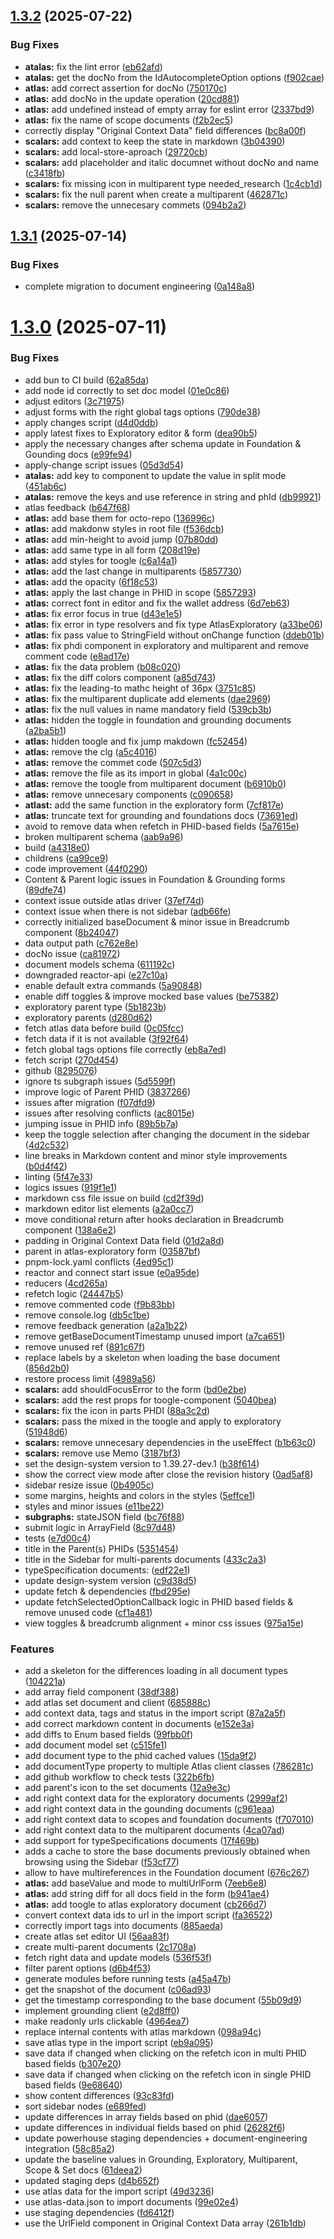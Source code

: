 ## [1.3.2](https://github.com/powerhouse-inc/effective-octo-adventure/compare/v1.3.1...v1.3.2) (2025-07-22)


### Bug Fixes

* **atalas:** fix the lint error ([eb62afd](https://github.com/powerhouse-inc/effective-octo-adventure/commit/eb62afd1d7a883cab9871cc43f7cf643205b2026))
* **atalas:** get the docNo from the IdAutocompleteOption options ([f902cae](https://github.com/powerhouse-inc/effective-octo-adventure/commit/f902cae99b47a83f37714541a7cc4d9ca9ae494b))
* **atlas:** add correct assertion for docNo ([750170c](https://github.com/powerhouse-inc/effective-octo-adventure/commit/750170c9ef9146b39dfe10dcbfa363b4b21de035))
* **atlas:** add docNo in the update operation ([20cd881](https://github.com/powerhouse-inc/effective-octo-adventure/commit/20cd8815092d6a601c083ed2c8cae712fad15c9e))
* **atlas:** add undefined instead of empty array for eslint error ([2337bd9](https://github.com/powerhouse-inc/effective-octo-adventure/commit/2337bd97204e876ca677c71aed68aa473dc8068c))
* **atlas:** fix the name of scope documents ([f2b2ec5](https://github.com/powerhouse-inc/effective-octo-adventure/commit/f2b2ec594f951e7311ce21fb773772f44f22d5d6))
* correctly display "Original Context Data" field differences ([bc8a00f](https://github.com/powerhouse-inc/effective-octo-adventure/commit/bc8a00fdb9584d25108a6df9e9b92f2b4a29c57c))
* **scalars:** add context to keep the state in markdown ([3b04390](https://github.com/powerhouse-inc/effective-octo-adventure/commit/3b0439091270163d2d4800232597619806a1ed53))
* **scalars:** add local-store-aproach ([29720cb](https://github.com/powerhouse-inc/effective-octo-adventure/commit/29720cbf07110692e7cce6eccc48290a2ba42030))
* **scalars:** add placeholder and italic documnet without docNo and name ([c3418fb](https://github.com/powerhouse-inc/effective-octo-adventure/commit/c3418fbab05f6c4fd88b197fd683ee1cc7f7336c))
* **scalars:** fix missing icon in multiparent type needed_research ([1c4cb1d](https://github.com/powerhouse-inc/effective-octo-adventure/commit/1c4cb1d68bdce8dfd1a1aeea33efc02445bf2c50))
* **scalars:** fix the null parent when create a multiparent ([462871c](https://github.com/powerhouse-inc/effective-octo-adventure/commit/462871cb01135bfd6ae4b6662639ff52d4d6b940))
* **scalars:** remove the unnecesary commets ([094b2a2](https://github.com/powerhouse-inc/effective-octo-adventure/commit/094b2a279e902a742c82b33b0d15bd90d8fe5fc6))

## [1.3.1](https://github.com/powerhouse-inc/effective-octo-adventure/compare/v1.3.0...v1.3.1) (2025-07-14)


### Bug Fixes

* complete migration to document engineering ([0a148a8](https://github.com/powerhouse-inc/effective-octo-adventure/commit/0a148a8c8250b6641823743114e02b82f23b29dc))

# [1.3.0](https://github.com/powerhouse-inc/effective-octo-adventure/compare/v1.2.30...v1.3.0) (2025-07-11)


### Bug Fixes

* add bun to CI build ([62a85da](https://github.com/powerhouse-inc/effective-octo-adventure/commit/62a85da174ae76ea095a79c6dbc33b9dfc758335))
* add node id correctly to set doc model ([01e0c86](https://github.com/powerhouse-inc/effective-octo-adventure/commit/01e0c869b6bca868130e704591c1c0168e3e7d57))
* adjust editors ([3c71975](https://github.com/powerhouse-inc/effective-octo-adventure/commit/3c719758dd684fd5492f251a92ff72a685ee35a7))
* adjust forms with the right global tags options ([790de38](https://github.com/powerhouse-inc/effective-octo-adventure/commit/790de380d16f80f60aa35c5343e4812f05f8babc))
* apply changes script ([d4d0ddb](https://github.com/powerhouse-inc/effective-octo-adventure/commit/d4d0ddbe6e68504fe1c2bab61fe9bc4d212824c8))
* apply latest fixes to Exploratory editor & form ([dea90b5](https://github.com/powerhouse-inc/effective-octo-adventure/commit/dea90b5dd07b61ff352e47d383cd5c2225458e84))
* apply the necessary changes after schema update in Foundation & Gounding docs ([e99fe94](https://github.com/powerhouse-inc/effective-octo-adventure/commit/e99fe94a51addbbb549341606852204e9a69d7f9))
* apply-change script issues ([05d3d54](https://github.com/powerhouse-inc/effective-octo-adventure/commit/05d3d54119b7cba9844fe7ff9d70606cc3f6fcce))
* **atalas:** add key to component to update the value in split mode ([451ab6c](https://github.com/powerhouse-inc/effective-octo-adventure/commit/451ab6c4fdbabe070353088f20c56e2cd4de0f35))
* **atalas:** remove the keys and use reference in string and phId ([db99921](https://github.com/powerhouse-inc/effective-octo-adventure/commit/db9992100b73160ffd68dff7dec3ddded41442de))
* atlas feedback ([b647f68](https://github.com/powerhouse-inc/effective-octo-adventure/commit/b647f6850720133345f90a47748c7f1422e7b14e))
* **atlas:** add base them for octo-repo ([136996c](https://github.com/powerhouse-inc/effective-octo-adventure/commit/136996c730d4f4de88dbda2eb8e781c91ecf96cb))
* **atlas:** add makdonw styles in root file ([f536dcb](https://github.com/powerhouse-inc/effective-octo-adventure/commit/f536dcb1790099fbc8cedf89321ad13ee839d77e))
* **atlas:** add min-height to avoid jump ([07b80dd](https://github.com/powerhouse-inc/effective-octo-adventure/commit/07b80ddef379a12b6473dd40e3d1cd1e5e5df6cc))
* **atlas:** add same type in all form ([208d19e](https://github.com/powerhouse-inc/effective-octo-adventure/commit/208d19eb04edf6f7ddc2ba7d3e46aa6094f84a61))
* **atlas:** add styles for toogle ([c6a14a1](https://github.com/powerhouse-inc/effective-octo-adventure/commit/c6a14a1c8770af7d0810cb1ed6180410829563b3))
* **atlas:** add the last change in multiparents ([5857730](https://github.com/powerhouse-inc/effective-octo-adventure/commit/58577303dbebc5ecfacef855e320d77e50a169f3))
* **atlas:** add the opacity ([6f18c53](https://github.com/powerhouse-inc/effective-octo-adventure/commit/6f18c53aeb27a48795d91f1b8148b91cbc03211b))
* **atlas:** apply the last change in PHID in scope ([5857293](https://github.com/powerhouse-inc/effective-octo-adventure/commit/5857293c53f5c8e06e182af1a7330bd7c20aaf58))
* **atlas:** correct font in editor and fix the wallet address ([6d7eb63](https://github.com/powerhouse-inc/effective-octo-adventure/commit/6d7eb632288f45b8aa4a04c0d78bb90ee51a1736))
* **atlas:** fix error focus in true ([d43e1e5](https://github.com/powerhouse-inc/effective-octo-adventure/commit/d43e1e58db759709e07bf46f9b9079f2dcde046b))
* **atlas:** fix error in type resolvers and fix type AtlasExploratory ([a33be06](https://github.com/powerhouse-inc/effective-octo-adventure/commit/a33be06982996ca6544333b78da0ea19a14ab51d))
* **atlas:** fix pass value to StringField without onChange function ([ddeb01b](https://github.com/powerhouse-inc/effective-octo-adventure/commit/ddeb01b31b4257991ad08f7fc07d9edc7aa2c372))
* **atlas:** fix phdi component in exploratory and multiparent and remove comment code ([e8ad17e](https://github.com/powerhouse-inc/effective-octo-adventure/commit/e8ad17e231c72044532bac57e0c855605edd5e1e))
* **atlas:** fix the data problem ([b08c020](https://github.com/powerhouse-inc/effective-octo-adventure/commit/b08c0202ae513ab330690ec9acadf5c4cd92971e))
* **atlas:** fix the diff colors component ([a85d743](https://github.com/powerhouse-inc/effective-octo-adventure/commit/a85d743a4b8ad15fa3d8907172b70b1471eb4d24))
* **atlas:** fix the leading-to mathc height of 36px ([3751c85](https://github.com/powerhouse-inc/effective-octo-adventure/commit/3751c85b2207feb2b89b68f6b2c1f8f3a99b98f7))
* **atlas:** fix the multiparent duplicate add elements ([dae2969](https://github.com/powerhouse-inc/effective-octo-adventure/commit/dae2969767cf244055bab8e18878cc116b80d608))
* **atlas:** fix the null values in name mandatory field ([539cb3b](https://github.com/powerhouse-inc/effective-octo-adventure/commit/539cb3bfdb4b0e7dc9317003eec196e8a4cfca5b))
* **atlas:** hidden the toggle in foundation and grounding documents ([a2ba5b1](https://github.com/powerhouse-inc/effective-octo-adventure/commit/a2ba5b1f8ba9813fcc4b9a90c7ee934cd5e3ceec))
* **atlas:** hidden toogle and fix jump makdown ([fc52454](https://github.com/powerhouse-inc/effective-octo-adventure/commit/fc524544d3d52d3f62bc9377fb5b75f1f6f1f910))
* **atlas:** remove the clg ([a5c4016](https://github.com/powerhouse-inc/effective-octo-adventure/commit/a5c401634efe7c93994287b1e9957cf6ab19b476))
* **atlas:** remove the commet code ([507c5d3](https://github.com/powerhouse-inc/effective-octo-adventure/commit/507c5d3855ed325cd3ae9c669ab138a5dbe31616))
* **atlas:** remove the file as its import in global ([4a1c00c](https://github.com/powerhouse-inc/effective-octo-adventure/commit/4a1c00c0f6f079b9929d920135214589a4acd37a))
* **atlas:** remove the toogle from multiparent document ([b6910b0](https://github.com/powerhouse-inc/effective-octo-adventure/commit/b6910b003a1be9b5d23a8ad22fd6336d21b00a31))
* **atlas:** remove unnecesary components ([c090658](https://github.com/powerhouse-inc/effective-octo-adventure/commit/c090658e71492f6f58cef3efd365f6022cfdbcca))
* **atlast:** add the same function in the exploratory form ([7cf817e](https://github.com/powerhouse-inc/effective-octo-adventure/commit/7cf817e722a080ebca0a77e5da171b48b137f45f))
* **atlas:** truncate text for grounding and foundations docs ([73691ed](https://github.com/powerhouse-inc/effective-octo-adventure/commit/73691ed5ca9576cfc9185bec8d5f3b88fd251ec7))
* avoid to remove data when refetch in PHID-based fields ([5a7615e](https://github.com/powerhouse-inc/effective-octo-adventure/commit/5a7615eb1c109b0247cb421a7d932045d3eec203))
* broken multiparent schema ([aab9a96](https://github.com/powerhouse-inc/effective-octo-adventure/commit/aab9a969a0ad4a5cc80399b6679c1f42ab3705b3))
* build ([a4318e0](https://github.com/powerhouse-inc/effective-octo-adventure/commit/a4318e009cbfe6c95de17fa32aa0aeab664b4699))
* childrens ([ca99ce9](https://github.com/powerhouse-inc/effective-octo-adventure/commit/ca99ce9f7f6ff16cf2afdbb64c4b38e8f4aa0dbf))
* code improvement ([44f0290](https://github.com/powerhouse-inc/effective-octo-adventure/commit/44f02908fe36de6f95abc85b023f9200cdf2a42e))
* Content & Parent logic issues in Foundation & Grounding forms ([89dfe74](https://github.com/powerhouse-inc/effective-octo-adventure/commit/89dfe74377c49ba7d2d83d59277fc3e9a89407b4))
* context issue outside atlas driver ([37ef74d](https://github.com/powerhouse-inc/effective-octo-adventure/commit/37ef74d36e75862b689c63b38e0b8e30e9a3e715))
* context issue when there is not sidebar ([adb66fe](https://github.com/powerhouse-inc/effective-octo-adventure/commit/adb66fead80599f158a25e4d71fb4ed1d097429f))
* correctly initialized baseDocument & minor issue in Breadcrumb component ([8b24047](https://github.com/powerhouse-inc/effective-octo-adventure/commit/8b240473b26876c9234fecb034582aa6721469a4))
* data output path ([c762e8e](https://github.com/powerhouse-inc/effective-octo-adventure/commit/c762e8eb64442e2a963d0ada00ab54030d04c957))
* docNo issue ([ca81972](https://github.com/powerhouse-inc/effective-octo-adventure/commit/ca819728488479f785578e3e54af5a731e2c52a8))
* document models schema ([611192c](https://github.com/powerhouse-inc/effective-octo-adventure/commit/611192c905f3102c77d6d251a3f947cdfc5b41f6))
* downgraded reactor-api ([e27c10a](https://github.com/powerhouse-inc/effective-octo-adventure/commit/e27c10aeb7c061642f02abfa239178bbe63155e0))
* enable default extra commands ([5a90848](https://github.com/powerhouse-inc/effective-octo-adventure/commit/5a90848f90e696e3460c08ff69ddc02d91e2f1f2))
* enable diff toggles & improve mocked base values ([be75382](https://github.com/powerhouse-inc/effective-octo-adventure/commit/be753829851b4950abb18698ede3c09a649ff6e7))
* exploratory parent type ([5b1823b](https://github.com/powerhouse-inc/effective-octo-adventure/commit/5b1823b542762c31cba2d9cbadeb54f27c5777c1))
* exploratory parents ([d280d62](https://github.com/powerhouse-inc/effective-octo-adventure/commit/d280d624f8a6eba2403e65b39b05dd7c4cd220da))
* fetch atlas data before build ([0c05fcc](https://github.com/powerhouse-inc/effective-octo-adventure/commit/0c05fccdead65e5a47a804f14791ebffe0c33351))
* fetch data if it is not available ([3f92f64](https://github.com/powerhouse-inc/effective-octo-adventure/commit/3f92f647b8ed174d7493f80abc0294e5aa9bb037))
* fetch global tags options file correctly ([eb8a7ed](https://github.com/powerhouse-inc/effective-octo-adventure/commit/eb8a7ede4607db29cfb8f88081a3638245e1023f))
* fetch script ([270d454](https://github.com/powerhouse-inc/effective-octo-adventure/commit/270d45425eb6d81a534c2208e7ccfa6ada2ce584))
* github ([8295076](https://github.com/powerhouse-inc/effective-octo-adventure/commit/82950760f02a7b7f6a4b2e583d9c878bc002bab4))
* ignore ts subgraph issues ([5d5599f](https://github.com/powerhouse-inc/effective-octo-adventure/commit/5d5599fcbf9013603408b5e9f3702a0c4267695d))
* improve logic of Parent PHID ([3837266](https://github.com/powerhouse-inc/effective-octo-adventure/commit/383726640cd90db8a6d7a07721e3765507732da7))
* issues after migration ([f07dfd9](https://github.com/powerhouse-inc/effective-octo-adventure/commit/f07dfd9d8f29e8ebcacda5a98df4b8f312d3e1fe))
* issues after resolving conflicts ([ac8015e](https://github.com/powerhouse-inc/effective-octo-adventure/commit/ac8015e81cb3474f0584f20844b41412409850d3))
* jumping issue in PHID info ([89b5b7a](https://github.com/powerhouse-inc/effective-octo-adventure/commit/89b5b7ae913072cde2b83fa2410b14dc6ef0e7e2))
* keep the toggle selection after changing the document in the sidebar ([4d2c532](https://github.com/powerhouse-inc/effective-octo-adventure/commit/4d2c5325df28a85bbed4c853d3dbdec39afe1007))
* line breaks in Markdown content and minor style improvements ([b0d4f42](https://github.com/powerhouse-inc/effective-octo-adventure/commit/b0d4f4238e97b68cb5b2b983ee86b062faa6cd2b))
* linting ([5f47e33](https://github.com/powerhouse-inc/effective-octo-adventure/commit/5f47e3353dd4430636294d2fd92c66965a7c893a))
* logics issues ([919f1e1](https://github.com/powerhouse-inc/effective-octo-adventure/commit/919f1e1f37e134520cda303b6556a5641d3fd362))
* markdown css file issue on build ([cd2f39d](https://github.com/powerhouse-inc/effective-octo-adventure/commit/cd2f39d43907a2a2fcaebc39057090f4210a2223))
* markdown editor list elements ([a2a0cc7](https://github.com/powerhouse-inc/effective-octo-adventure/commit/a2a0cc74895d61c75ce251cbdfceecbe84a5e3e0))
* move conditional return after hooks declaration in Breadcrumb component ([138a6e2](https://github.com/powerhouse-inc/effective-octo-adventure/commit/138a6e2644bc25aebd690187539fbd01d81c702d))
* padding in Original Context Data field ([01d2a8d](https://github.com/powerhouse-inc/effective-octo-adventure/commit/01d2a8daf9965288b5827f320928bc9d3dc2530a))
* parent in atlas-exploratory form ([03587bf](https://github.com/powerhouse-inc/effective-octo-adventure/commit/03587bfc879f76f9e7beed201af576c23abb6153))
* pnpm-lock.yaml conflicts ([4ed95c1](https://github.com/powerhouse-inc/effective-octo-adventure/commit/4ed95c1611ad8da6272a5ffa8b1d171618405674))
* reactor and connect start issue ([e0a95de](https://github.com/powerhouse-inc/effective-octo-adventure/commit/e0a95de5b77e38d56f1725a580c23bd3c3e7c58a))
* reducers ([4cd265a](https://github.com/powerhouse-inc/effective-octo-adventure/commit/4cd265a9c9ccc2a717ef6b80ca822769b9977fa0))
* refetch logic ([24447b5](https://github.com/powerhouse-inc/effective-octo-adventure/commit/24447b5d79a37a08010818b0efa6f50e4086f50d))
* remove commented code ([f9b83bb](https://github.com/powerhouse-inc/effective-octo-adventure/commit/f9b83bb2372e58e6ad3edcce3d7b2381dc7bc2eb))
* remove console.log ([db5c1be](https://github.com/powerhouse-inc/effective-octo-adventure/commit/db5c1bec2ed9cb675a56ac5819ae1e98f434aa65))
* remove feedback generation ([a2a1b22](https://github.com/powerhouse-inc/effective-octo-adventure/commit/a2a1b220086b5f17a827569f7a9b8d24b4a9ff72))
* remove getBaseDocumentTimestamp unused import ([a7ca651](https://github.com/powerhouse-inc/effective-octo-adventure/commit/a7ca65114f9cc7c9155446d40e2b7ef2dc8eb934))
* remove unused ref ([891c67f](https://github.com/powerhouse-inc/effective-octo-adventure/commit/891c67f58e5237843b383356ae616cc0b5a879ca))
* replace labels by a skeleton when loading the base document ([856d2b0](https://github.com/powerhouse-inc/effective-octo-adventure/commit/856d2b0a68e4044a7840d602452967dc8e8566d9))
* restore process limit ([4989a56](https://github.com/powerhouse-inc/effective-octo-adventure/commit/4989a56d2f7b8dc0bac1f9d878a6af46305c9d1d))
* **scalars:** add shouldFocusError to the form ([bd0e2be](https://github.com/powerhouse-inc/effective-octo-adventure/commit/bd0e2bebe181fc5e0e8b278e3070751d45b24709))
* **scalars:** add the rest props for toogle-component ([5040bea](https://github.com/powerhouse-inc/effective-octo-adventure/commit/5040beababd4052295dc80b95057f7dce496da82))
* **scalars:** fix the icon in parts PHDI ([88a3c2d](https://github.com/powerhouse-inc/effective-octo-adventure/commit/88a3c2d23648553fe59ba1d13b25c680fcdf1bb3))
* **scalars:** pass the mixed in the toogle and apply to exploratory ([51948d6](https://github.com/powerhouse-inc/effective-octo-adventure/commit/51948d6222dfa47c5cb6701201d05f663b9a77d1))
* **scalars:** remove unnecesary dependencies in the useEffect ([b1b63c0](https://github.com/powerhouse-inc/effective-octo-adventure/commit/b1b63c03cc314a5428accc7cc85ae3b9a79aafc6))
* **scalars:** remove use Memo ([3187bf3](https://github.com/powerhouse-inc/effective-octo-adventure/commit/3187bf37e72531883aa382fc76a50872d47398f8))
* set the design-system version to 1.39.27-dev.1 ([b38f614](https://github.com/powerhouse-inc/effective-octo-adventure/commit/b38f614a3a48a4fe4787b0e882d95e2dbc6ad705))
* show the correct view mode after close the revision history ([0ad5af8](https://github.com/powerhouse-inc/effective-octo-adventure/commit/0ad5af8e97cf8d7b8ce0534bb4c8d330473372d5))
* sidebar resize issue ([0b4905c](https://github.com/powerhouse-inc/effective-octo-adventure/commit/0b4905ce0c0f1c97fe95ed1ab5247b17ff2be492))
* some margins, heights and colors in the styles ([5effce1](https://github.com/powerhouse-inc/effective-octo-adventure/commit/5effce19ab3b50b883e137dc517525a84b6f04f9))
* styles and minor issues ([e11be22](https://github.com/powerhouse-inc/effective-octo-adventure/commit/e11be22f1ce7da2e15e884b4bf45314f128639f5))
* **subgraphs:** stateJSON field ([bc76f88](https://github.com/powerhouse-inc/effective-octo-adventure/commit/bc76f883bab48077deb9b529f055a536aaeaf830))
* submit logic in ArrayField ([8c97d48](https://github.com/powerhouse-inc/effective-octo-adventure/commit/8c97d4873bf24c12ca9207d6aea09fa42f40e6e1))
* tests ([e7d00c4](https://github.com/powerhouse-inc/effective-octo-adventure/commit/e7d00c4cc2c234790e615c7275402a917ca5d7b7))
* title in the Parent(s) PHIDs ([5351454](https://github.com/powerhouse-inc/effective-octo-adventure/commit/53514548195f9c4b364f4cfed7b5cb2e292c2c0d))
* title in the Sidebar for multi-parents documents ([433c2a3](https://github.com/powerhouse-inc/effective-octo-adventure/commit/433c2a3e89595dee8a31454fb3b37e562d44c50a))
* typeSpecification documents: ([edf22e1](https://github.com/powerhouse-inc/effective-octo-adventure/commit/edf22e1d15b175cf053ec9922e6d18de0d73d145))
* update design-system version ([c9d38d5](https://github.com/powerhouse-inc/effective-octo-adventure/commit/c9d38d57dfc073ee14f906cb2272bf5ed8a23a36))
* update fetch & dependencies ([fbd295e](https://github.com/powerhouse-inc/effective-octo-adventure/commit/fbd295e8540a4d3aa8ec20e61c8896a2bc29f4a1))
* update fetchSelectedOptionCallback logic in PHID based fields & remove unused code ([cf1a481](https://github.com/powerhouse-inc/effective-octo-adventure/commit/cf1a481f4680f52ffe25de8966b2f7f248e71b4b))
* view toggles & breadcrumb alignment + minor css issues ([975a15e](https://github.com/powerhouse-inc/effective-octo-adventure/commit/975a15e57e4131be9df4da7358230fe46f943e84))


### Features

* add a skeleton for the differences loading in all document types ([104221a](https://github.com/powerhouse-inc/effective-octo-adventure/commit/104221aeaa741d111e4cfb22242294981f74375c))
* add array field component ([38df388](https://github.com/powerhouse-inc/effective-octo-adventure/commit/38df388f0940fb8a2d223c01446295b46395546c))
* add atlas set document and client ([685888c](https://github.com/powerhouse-inc/effective-octo-adventure/commit/685888c871acd30211c1855989d63a523e7bd129))
* add context data, tags and status in the import script ([87a2a5f](https://github.com/powerhouse-inc/effective-octo-adventure/commit/87a2a5f145b18fee7bb275e8155513d07f865590))
* add correct markdown content in documents ([e152e3a](https://github.com/powerhouse-inc/effective-octo-adventure/commit/e152e3a7f1611a7070ed8b282a284fb60b68258f))
* add diffs to Enum based fields ([99fbb0f](https://github.com/powerhouse-inc/effective-octo-adventure/commit/99fbb0f6c19eaea06b92e1b689309dd017156343))
* add document model set ([c515fe1](https://github.com/powerhouse-inc/effective-octo-adventure/commit/c515fe1f259477122f9efb4b6515002cbeac6bbe))
* add document type to the phid cached values ([15da9f2](https://github.com/powerhouse-inc/effective-octo-adventure/commit/15da9f2bbdc3331d2726e1f0c78250660d8dd2b4))
* add documentType property to multiple Atlas client classes ([786281c](https://github.com/powerhouse-inc/effective-octo-adventure/commit/786281c4fcc8a3bd4be238bf16994935bb2566ec))
* add github workflow to check tests ([322b6fb](https://github.com/powerhouse-inc/effective-octo-adventure/commit/322b6fbaf1a2897e0497aae0c90bcdf92b041c85))
* add parent's icon to the set documents ([12a9e3c](https://github.com/powerhouse-inc/effective-octo-adventure/commit/12a9e3c9a18cffe2d1d061ae9adc3c32c0c5b417))
* add right context data for the exploratory documents ([2999af2](https://github.com/powerhouse-inc/effective-octo-adventure/commit/2999af2787265cefc0d1e5c04e57d2abedbfe08f))
* add right context data in the gounding documents ([c961eaa](https://github.com/powerhouse-inc/effective-octo-adventure/commit/c961eaa9fe618d88bdb097b6eef17e53f049f565))
* add right context data to scopes and foundation documents ([f707010](https://github.com/powerhouse-inc/effective-octo-adventure/commit/f70701031fd140b2b5241dfba2143661394ef87f))
* add right context data to the multiparent documents ([4ca07ad](https://github.com/powerhouse-inc/effective-octo-adventure/commit/4ca07adb1df3111f5054936e9e52b19c74954348))
* add support for typeSpecifications documents ([17f469b](https://github.com/powerhouse-inc/effective-octo-adventure/commit/17f469bcad0fb7cf5879ef6031bfbc540f02229b))
* adds a cache to store the base documents previously obtained when browsing using the Sidebar ([f53cf77](https://github.com/powerhouse-inc/effective-octo-adventure/commit/f53cf77d2ce6167b30384e015a6a513f3c6abd80))
* allow to have multireferences in the Foundation document ([676c267](https://github.com/powerhouse-inc/effective-octo-adventure/commit/676c2670c98b119fbfc98193e0a381a87f84b661))
* **atlas:** add baseValue and mode to multiUrlForm ([7eeb6e8](https://github.com/powerhouse-inc/effective-octo-adventure/commit/7eeb6e8b402f28c8de4b200d2981ec03c3ff46fd))
* **atlas:** add string diff for all docs field in the form ([b941ae4](https://github.com/powerhouse-inc/effective-octo-adventure/commit/b941ae43130a6c6abe511702b1df2a81616bb018))
* **atlas:** add toogle to atlas exploratory document ([cb266d7](https://github.com/powerhouse-inc/effective-octo-adventure/commit/cb266d7039a60b1a727021c58948daae4c6d1d5a))
* convert context data ids to url in the import script ([fa36522](https://github.com/powerhouse-inc/effective-octo-adventure/commit/fa365227bc6aef5474288211394b67a5a0bee0af))
* correctly import tags into documents ([885aeda](https://github.com/powerhouse-inc/effective-octo-adventure/commit/885aedaacc07dbcaed171a91ed2daaa43c8736aa))
* create atlas set editor UI ([56aa83f](https://github.com/powerhouse-inc/effective-octo-adventure/commit/56aa83fa56eff89f3650f379a4229d0f7fa4fd25))
* create multi-parent documents ([2c1708a](https://github.com/powerhouse-inc/effective-octo-adventure/commit/2c1708aa8dc1fd38c7a127cf006a1aca19e5d1a1))
* fetch right data and update models ([536f53f](https://github.com/powerhouse-inc/effective-octo-adventure/commit/536f53f878877edd7cef1e69ab34d26054e58a52))
* filter parent options ([d6b4f53](https://github.com/powerhouse-inc/effective-octo-adventure/commit/d6b4f53e55f8f7318dea4051df84bd53234e867f))
* generate modules before running tests ([a45a47b](https://github.com/powerhouse-inc/effective-octo-adventure/commit/a45a47bafbc92efa2b613730101557c314f31d84))
* get the snapshot of the document ([c06ad93](https://github.com/powerhouse-inc/effective-octo-adventure/commit/c06ad934769e96adfe92882a83db98a2090433f6))
* get the timestamp corresponding to the base document ([55b09d9](https://github.com/powerhouse-inc/effective-octo-adventure/commit/55b09d9c1d857f397962fb516fe1c20006c5230e))
* implement grounding client ([e2d8ff0](https://github.com/powerhouse-inc/effective-octo-adventure/commit/e2d8ff0d89778dff468050d375ecea6b42192473))
* make readonly urls clickable ([4964ea7](https://github.com/powerhouse-inc/effective-octo-adventure/commit/4964ea79a6de960334ddd0684b239920208b4ebd))
* replace internal contents with atlas markdown ([098a94c](https://github.com/powerhouse-inc/effective-octo-adventure/commit/098a94cb60f6344ae0da8c91031e8bf640327e91))
* save atlas type in the import script ([eb9a095](https://github.com/powerhouse-inc/effective-octo-adventure/commit/eb9a09552998db37bd73be2008642edc6c5d8197))
* save data if changed when clicking on the refetch icon in multi PHID based fields ([b307e20](https://github.com/powerhouse-inc/effective-octo-adventure/commit/b307e20b4d43b4d052a0ff023b3f13d3cff13b19))
* save data if changed when clicking on the refetch icon in single PHID based fields ([9e68640](https://github.com/powerhouse-inc/effective-octo-adventure/commit/9e686406904e29424a34bf2776c12e39c2d5bddb))
* show content differences ([93c83fd](https://github.com/powerhouse-inc/effective-octo-adventure/commit/93c83fd84ca50e14d3f695588b164f30ec8a298d))
* sort sidebar nodes ([e689fed](https://github.com/powerhouse-inc/effective-octo-adventure/commit/e689fed4e7d0084df6b0105127302ebf74606e34))
* update differences in array fields based on phid ([dae6057](https://github.com/powerhouse-inc/effective-octo-adventure/commit/dae60576f7077a489a6523cac58d83073aae38b8))
* update differences in individual fields based on phid ([26282f6](https://github.com/powerhouse-inc/effective-octo-adventure/commit/26282f6885495e22ba73537766b6912cee2490b4))
* update powerhouse staging dependencies + document-engineering integration ([58c85a2](https://github.com/powerhouse-inc/effective-octo-adventure/commit/58c85a27c5c38c5916fec14149c8009afd14adb2))
* update the baseline values in Grounding, Exploratory, Multiparent, Scope & Set docs ([61deea2](https://github.com/powerhouse-inc/effective-octo-adventure/commit/61deea2f048bb5b0618d480643b173b422a64e9b))
* updated staging deps ([d4b652f](https://github.com/powerhouse-inc/effective-octo-adventure/commit/d4b652f98c1ecda48569007c076a5989ff13cace))
* use atlas data for the import script ([49d3236](https://github.com/powerhouse-inc/effective-octo-adventure/commit/49d3236e9a5c104226f68fa1f686cb1770432e77))
* use atlas-data.json to import documents ([99e02e4](https://github.com/powerhouse-inc/effective-octo-adventure/commit/99e02e480963d12036044bd1e4b9617dd818c20d))
* use staging dependencies ([fd6412f](https://github.com/powerhouse-inc/effective-octo-adventure/commit/fd6412fd029836dd6e1911721295ea69746ecdcc))
* use the UrlField component in Original Context Data array ([261b1db](https://github.com/powerhouse-inc/effective-octo-adventure/commit/261b1dba493ae812aeb77c9b24dac00b151701ca))
